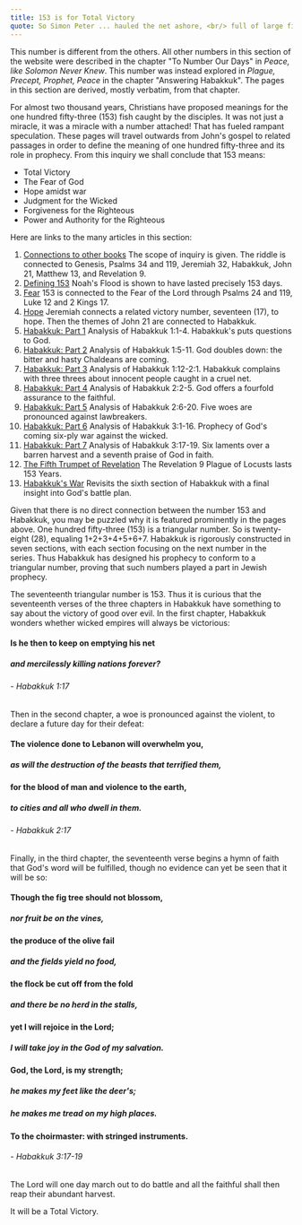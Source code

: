 ```yaml
---
title: 153 is for Total Victory
quote: So Simon Peter ... hauled the net ashore, <br/> full of large fish, 153 of them. <br/> And although there were so many, <br/>the net was not torn. - John 21:11
---
```

This number is different from the others.
All other numbers in this section of the website were described in the chapter "To Number Our Days" in *Peace, like Solomon Never Knew*.
This number was instead explored in *Plague, Precept, Prophet, Peace* in the chapter "Answering Habakkuk". 
The pages in this section are derived, mostly verbatim, from that chapter.

For almost two thousand years, Christians have proposed meanings for the one hundred fifty-three (153) fish caught by the disciples.
It was not just a miracle, it was a miracle with a number attached! That has fueled rampant speculation. 
These pages will travel outwards from John's gospel to related passages in order to define the meaning of one hundred fifty-three
and its role in prophecy. From this inquiry we shall conclude that 153 means:

  - Total Victory
  - The Fear of God
  - Hope amidst war
  - Judgment for the Wicked
  - Forgiveness for the Righteous
  - Power and Authority for the Righteous

Here are links to the many articles in this section:

  1. [Connections to other books](153-connections.html) The scope of inquiry is given. The riddle is connected to Genesis, Psalms 34 and 119, Jeremiah 32, Habakkuk, John 21,  Matthew 13, and Revelation 9. 
  2. [Defining 153](defining-153.html) Noah's Flood is shown to have lasted precisely 153 days.
  3. [Fear](153-and-fear.html) 153 is connected to the Fear of the Lord through Psalms 24 and 119, Luke 12 and 2 Kings 17.
  4. [Hope](153-and-hope.html) Jeremiah connects a related victory number, seventeen (17), to hope. Then the themes of John 21 are connected to Habakkuk.
  5. [Habakkuk: Part 1](habakkuk-part-1.html) Analysis of Habakkuk 1:1-4. Habakkuk's puts questions to God.
  6. [Habakkuk: Part 2](habakkuk-part-2.html) Analysis of Habakkuk 1:5-11. God doubles down: the bitter and hasty Chaldeans are coming.
  7. [Habakkuk: Part 3](habakkuk-part-3.html) Analysis of Habakkuk 1:12-2:1. Habakkuk complains with three threes about innocent people caught in a cruel net.
  8. [Habakkuk: Part 4](habakkuk-part-4.html) Analysis of Habakkuk 2:2-5. God offers a fourfold assurance to the faithful.
  9. [Habakkuk: Part 5](habakkuk-part-5.html) Analysis of Habakkuk 2:6-20. Five woes are pronounced against lawbreakers.
  10. [Habakkuk: Part 6](habakkuk-part-6.html) Analysis of Habakkuk 3:1-16. Prophecy of God's coming six-ply war against the wicked.
  11. [Habakkuk: Part 7](habakkuk-part-7.html) Analysis of Habakkuk 3:17-19. Six laments over a barren harvest and a seventh praise of God in faith.
  12. [The Fifth Trumpet of Revelation](153-and-the-fifth-trumpet.html) The Revelation 9 Plague of Locusts lasts 153 Years.
  13. [Habakkuk's War](habakkuk-s-war.html) Revisits the sixth section of Habakkuk with a final insight into God's battle plan.

Given that there is no direct connection between the number 153 and Habakkuk, you may be puzzled why it is featured prominently in the pages above.
One hundred fifty-three (153) is a triangular number. So is twenty-eight (28), equaling 1+2+3+4+5+6+7. 
Habakkuk is rigorously constructed in seven sections, with each section focusing on the next number in the series.
Thus Habakkuk has designed his prophecy to conform to a triangular number, proving that such numbers played a part in Jewish prophecy.

The seventeenth triangular number is 153. Thus it is curious that the seventeenth verses of the three chapters in Habakkuk
have something to say about the victory of good over evil. In the first chapter, Habakkuk wonders whether wicked empires will always be victorious:

#### Is he then to keep on emptying his net
##### and mercilessly killing nations forever?
###### - Habakkuk 1:17

Then in the second chapter, a woe is pronounced against the violent, to declare a future day for their defeat:

#### The violence done to Lebanon will overwhelm you,
##### as will the destruction of the beasts that terrified them,
#### for the blood of man and violence to the earth,
##### to cities and all who dwell in them.
###### - Habakkuk 2:17

Finally, in the third chapter, the seventeenth verse begins a hymn of faith that God's word will be fulfilled, 
though no evidence can yet be seen that it will be so:

#### Though the fig tree should not blossom,
##### nor fruit be on the vines,
#### the produce of the olive fail
##### and the fields yield no food,
#### the flock be cut off from the fold
##### and there be no herd in the stalls,
#### yet I will rejoice in the Lord;
##### I will take joy in the God of my salvation.
#### God, the Lord, is my strength;
##### he makes my feet like the deer's;
##### he makes me tread on my high places.
#### To the choirmaster: with stringed instruments.
###### - Habakkuk 3:17-19

The Lord will one day march out to do battle and all the faithful shall then reap their abundant harvest.

It will be a Total Victory.


